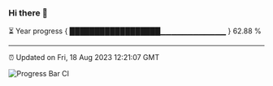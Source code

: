 ### Hi there 👋

⏳ Year progress { ██████████████████▁▁▁▁▁▁▁▁▁▁▁▁ } 62.88 %

---

⏰ Updated on Fri, 18 Aug 2023 12:21:07 GMT

![Progress Bar CI](https://github.com/liununu/liununu/workflows/Progress%20Bar%20CI/badge.svg)
